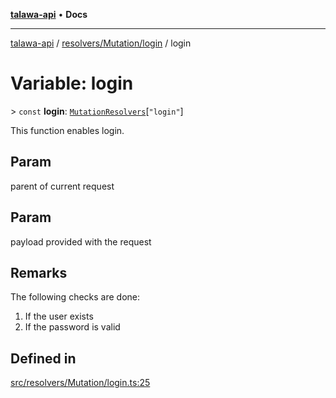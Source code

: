 [**talawa-api**](../../../../README.md) • **Docs**

***

[talawa-api](../../../../modules.md) / [resolvers/Mutation/login](../README.md) / login

# Variable: login

\> `const` **login**: [`MutationResolvers`](../../../../types/generatedGraphQLTypes/type-aliases/MutationResolvers.md)\[`"login"`\]

This function enables login.

## Param

parent of current request

## Param

payload provided with the request

## Remarks

The following checks are done:
1. If the user exists
2. If the password is valid

## Defined in

[src/resolvers/Mutation/login.ts:25](https://github.com/PalisadoesFoundation/talawa-api/blob/fb5076f344cd74d4e51c692cbc70fc337bf1ac39/src/resolvers/Mutation/login.ts#L25)
